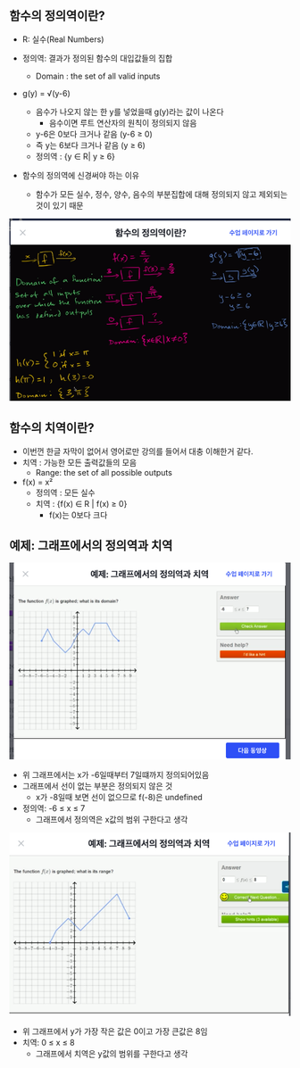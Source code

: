 ## 함수의 정의역이란?
- R: 실수(Real Numbers)
- 정의역: 결과가 정의된 함수의 대입값들의 집합
  - Domain : the set of all valid inputs
- g(y) = √(y-6)
  - 음수가 나오지 않는 한 y를 넣었을때 g(y)라는 값이 나온다
    - 음수이면 루트 연산자의 원칙이 정의되지 않음
  - y-6은 0보다 크거나 같음 (y-6 ≥ 0)
  - 즉 y는 6보다 크거나 같음 (y ≥ 6)
  - 정의역 : {y ∈ R| y ≥ 6}

- 함수의 정의역에 신경써야 하는 이유
  - 함수가 모든 실수, 정수, 양수, 음수의 부분집합에 대해 정의되지 않고 제외되는 것이 있기 때문

![함수의_정의역이란](./img/함수의_정의역이란.png)

## 함수의 치역이란?
- 이번껀 한글 자막이 없어서 영어로만 강의를 들어서 대충 이해한거 같다.
- 치역 : 가능한 모든 출력값들의 모음
  - Range: the set of all possible outputs
- f(x) = x²
  - 정의역 : 모든 실수
  - 치역 : {f(x) ∈ R | f(x) ≥ 0}
    - f(x)는 0보다 크다

## 예제: 그래프에서의 정의역과 치역

![그래프에서의_정의역과_치역](./img/그래프에서의_정의역과_치역.png)

- 위 그래프에서는 x가 -6일때부터 7일떄까지 정의되어있음
- 그래프에서 선이 없는 부분은 정의되지 않은 것
  - x가 -8일때 보면 선이 없으므로 f(-8)은 undefined
- 정의역: -6 ≤ x ≤ 7
  - 그래프에서 정의역은 x값의 범위 구한다고 생각

![그래프에서의_정의역과_치역2](./img/그래프에서의_정의역과_치역2.png)

- 위 그래프에서 y가 가장 작은 값은 0이고 가장 큰값은 8임
- 치역: 0 ≤ x ≤ 8
  - 그래프에서 치역은 y값의 범위를 구한다고 생각



